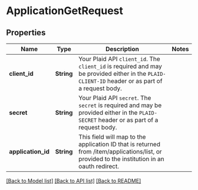 # ApplicationGetRequest

## Properties

Name | Type | Description | Notes
------------ | ------------- | ------------- | -------------
**client_id** | **String** | Your Plaid API `client_id`. The `client_id` is required and may be provided either in the `PLAID-CLIENT-ID` header or as part of a request body. | 
**secret** | **String** | Your Plaid API `secret`. The `secret` is required and may be provided either in the `PLAID-SECRET` header or as part of a request body. | 
**application_id** | **String** | This field will map to the application ID that is returned from /item/applications/list, or provided to the institution in an oauth redirect. | 

[[Back to Model list]](../README.md#documentation-for-models) [[Back to API list]](../README.md#documentation-for-api-endpoints) [[Back to README]](../README.md)


